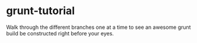 grunt-tutorial
==============

Walk through the different branches one at a time to see an awesome grunt build be constructed right before your eyes. 
